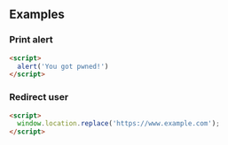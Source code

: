 ## Examples

### Print alert
```html
<script>
  alert('You got pwned!')
</script>
```

### Redirect user
```html
<script>
  window.location.replace('https://www.example.com');
</script>
```
